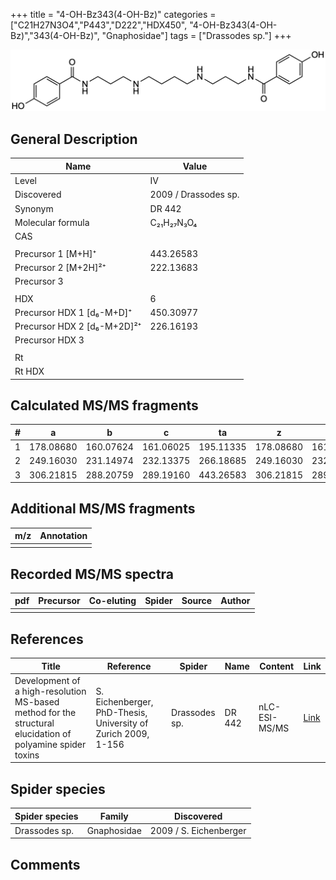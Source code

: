 +++
title = "4-OH-Bz343(4-OH-Bz)"
categories = ["C21H27N3O4","P443","D222","HDX450",
"4-OH-Bz343(4-OH-Bz)","343(4-OH-Bz)",
"Gnaphosidae"]
tags = ["Drassodes sp."]
+++

![](/img/4-OH-Bz343(4-OH-Bz).png)

## General Description

| Name                        | Value                |
|-----------------------------|----------------------|
| Level                       | IV                   |
| Discovered                  | 2009 / Drassodes sp. |
| Synonym                     | DR 442               |
| Molecular formula           | C₂₁H₂₇N₃O₄           |
| CAS                         |                      |
|                             |                      |
| Precursor 1 [M+H]⁺          | 443.26583            |
| Precursor 2 [M+2H]²⁺        | 222.13683            |
| Precursor 3                 |                      |
|                             |                      |
| HDX                         | 6                    |
| Precursor HDX 1 [d₆-M+D]⁺   | 450.30977            |
| Precursor HDX 2 [d₆-M+2D]²⁺ | 226.16193            |
| Precursor HDX 3             |                      |
|                             |                      |
| Rt                          |                      |
| Rt HDX                      |                      |

## Calculated MS/MS fragments

| # | a         | b         | c         | ta        | z         | y         | tz        |
|---|-----------|-----------|-----------|-----------|-----------|-----------|-----------|
| 1 | 178.08680 | 160.07624 | 161.06025 | 195.11335 | 178.08680 | 161.06026 | 195.11335 |
| 2 | 249.16030 | 231.14974 | 232.13375 | 266.18685 | 249.16030 | 232.13376 | 266.18685 |
| 3 | 306.21815 | 288.20759 | 289.19160 | 443.26583 | 306.21815 | 289.19161 | 323.24470 |

## Additional MS/MS fragments

| m/z | Annotation |
|-----|------------|
|     |            |

## Recorded MS/MS spectra

| pdf | Precursor | Co-eluting | Spider | Source | Author |
|-----|-----------|------------|--------|--------|--------|
|     |           |            |        |        |        |

## References

| Title                                                                                                      | Reference                                                     | Spider        | Name   | Content       | Link                                                               |
|------------------------------------------------------------------------------------------------------------|---------------------------------------------------------------|---------------|--------|---------------|--------------------------------------------------------------------|
| Development of a high-resolution MS-based method for the structural elucidation of polyamine spider toxins | S. Eichenberger, PhD-Thesis, University of Zurich 2009, 1-156 | Drassodes sp. | DR 442 | nLC-ESI-MS/MS | [Link](https://www.zora.uzh.ch/id/eprint/12787/1/Eichenberger.pdf) |

## Spider species

| Spider species | Family      | Discovered             |
|----------------|-------------|------------------------|
| Drassodes sp.  | Gnaphosidae | 2009 / S. Eichenberger |

## Comments